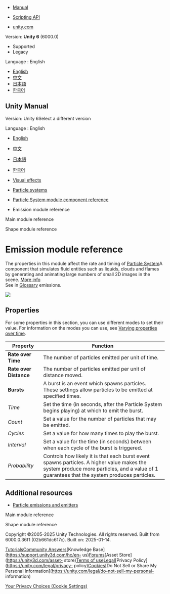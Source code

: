 [](https://docs.unity3d.com)

  * [Manual](../Manual/index.html)
  * [Scripting API](../ScriptReference/index.html)

  * [unity.com](https://unity.com/)

Version: **Unity 6** (6000.0)

  * Supported
  * Legacy

Language : English

  * [English](/Manual/PartSysEmissionModule.html)
  * [中文](/cn/current/Manual/PartSysEmissionModule.html)
  * [日本語](/ja/current/Manual/PartSysEmissionModule.html)
  * [한국어](/kr/current/Manual/PartSysEmissionModule.html)

[](https://docs.unity3d.com)

## Unity Manual

Version: Unity 6Select a different version

Language : English

  * [English](/Manual/PartSysEmissionModule.html)
  * [中文](/cn/current/Manual/PartSysEmissionModule.html)
  * [日本語](/ja/current/Manual/PartSysEmissionModule.html)
  * [한국어](/kr/current/Manual/PartSysEmissionModule.html)

  * [Visual effects](visual-effects.html)
  * [Particle systems](ParticleSystems.html)
  * [Particle System module component reference](ParticleSystemModules.html)
  * Emission module reference

[](PartSysMainModule.html)

Main module reference

[](PartSysShapeModule.html)

Shape module reference

# Emission module reference

The properties in this module affect the rate and timing of [Particle
System](class-ParticleSystem.html)A component that simulates fluid entities
such as liquids, clouds and flames by generating and animating large numbers
of small 2D images in the scene. [More info](class-ParticleSystem.html)  
See in [Glossary](Glossary.html#particlesystem) emissions.

![](../uploads/Main/PartSysEmissionModule-0.png)

## Properties

For some properties in this section, you can use different modes to set their
value. For information on the modes you can use, see [Varying properties over
time](PartSysUsage.html#VaryOverTime).

**Property** | **Function**  
---|---  
**Rate over Time** | The number of particles emitted per unit of time.  
**Rate over Distance** | The number of particles emitted per unit of distance moved.  
**Bursts** | A burst is an event which spawns particles. These settings allow particles to be emitted at specified times.  
 _Time_ | Set the time (in seconds, after the Particle System begins playing) at which to emit the burst.  
 _Count_ | Set a value for the number of particles that may be emitted.  
 _Cycles_ | Set a value for how many times to play the burst.  
 _Interval_ | Set a value for the time (in seconds) between when each cycle of the burst is triggered.  
 _Probability_ | Controls how likely it is that each burst event spawns particles. A higher value makes the system produce more particles, and a value of 1 guarantees that the system produces particles.  
  
## Additional resources

  * [Particle emissions and emitters](particle-emissions-emitters.html)

[](PartSysMainModule.html)

Main module reference

[](PartSysShapeModule.html)

Shape module reference

Copyright ©2005-2025 Unity Technologies. All rights reserved. Built from
6000.0.36f1 (02b661dc617c). Built on: 2025-01-14.

[Tutorials](https://learn.unity.com/)[Community
Answers](https://answers.unity3d.com)[Knowledge
Base](https://support.unity3d.com/hc/en-
us)[Forums](https://forum.unity3d.com)[Asset Store](https://unity3d.com/asset-
store)[Terms of
use](https://docs.unity3d.com/Manual/TermsOfUse.html)[Legal](https://unity.com/legal)[Privacy
Policy](https://unity.com/legal/privacy-
policy)[Cookies](https://unity.com/legal/cookie-policy)[Do Not Sell or Share
My Personal Information](https://unity.com/legal/do-not-sell-my-personal-
information)

[Your Privacy Choices (Cookie Settings)](javascript:void\(0\);)

